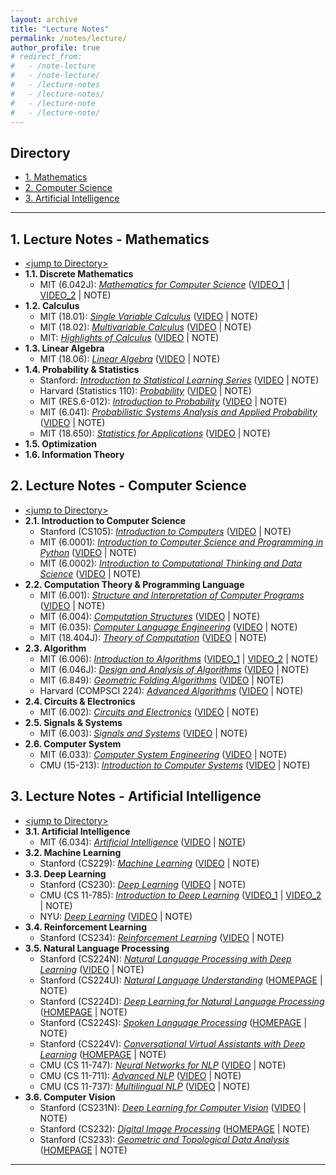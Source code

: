 ```yaml
---
layout: archive
title: "Lecture Notes"
permalink: /notes/lecture/
author_profile: true
# redirect_from:
#   - /note-lecture
#   - /note-lecture/
#   - /lecture-notes
#   - /lecture-notes/
#   - /lecture-note
#   - /lecture-note/
---
```


<script src="https://polyfill.io/v3/polyfill.min.js?features=es6"></script>
<script id="MathJax-script" async src="https://cdn.jsdelivr.net/npm/mathjax@3/es5/tex-mml-chtml.js"></script>
<script>
MathJax = {
  tex: {
    inlineMath: [['$', '$']],
    processEscapes: true
  }
};
</script>

<!-- "*A reader lives a thousand lives before he dies. The man who never reads lives only one.*" -- George R. R. Martin -->

<h2 id="yyw-directory">Directory</h2>

- [1. Mathematics](#yyw-notes-lecture-math)
- [2. Computer Science](#yyw-notes-lecture-cs)
- [3. Artificial Intelligence](#yyw-notes-lecture-ai)

---

<h2 id="yyw-notes-lecture-math">1. Lecture Notes - Mathematics</h2>

- [\<jump to Directory\>](#yyw-directory)
- **1.1. Discrete Mathematics**
  - MIT (6.042J): *<u>Mathematics for Computer Science</u>* ([VIDEO_1](https://www.youtube.com/playlist?list=PLUl4u3cNGP60UlabZBeeqOuoLuj_KNphQ) \| [VIDEO_2](https://www.youtube.com/playlist?list=PLB7540DEDD482705B) \| NOTE)
- **1.2. Calculus**
  - MIT (18.01): *<u>Single Variable Calculus</u>* ([VIDEO](https://www.youtube.com/playlist?list=PL590CCC2BC5AF3BC1) \| NOTE)
  - MIT (18.02): *<u>Multivariable Calculus</u>* ([VIDEO](https://www.youtube.com/playlist?list=PL4C4C8A7D06566F38) \| NOTE)
  - MIT: *<u>Highlights of Calculus</u>* ([VIDEO](https://www.youtube.com/playlist?list=PLBE9407EA64E2C318) \| NOTE)
- **1.3. Linear Algebra**
  - MIT (18.06): *<u>Linear Algebra</u>* ([VIDEO](https://www.youtube.com/playlist?list=PLE7DDD91010BC51F8) \| NOTE)
- **1.4. Probability & Statistics**
  - Stanford: *<u>Introduction to Statistical Learning Series</u>* ([VIDEO](https://www.youtube.com/playlist?list=PLOg0ngHtcqbPTlZzRHA2ocQZqB1D_qZ5V) \| NOTE)
  - Harvard (Statistics 110): *<u>Probability</u>* ([VIDEO](https://www.youtube.com/playlist?list=PL2SOU6wwxB0uwwH80KTQ6ht66KWxbzTIo) \| NOTE)
  - MIT (RES.6-012): *<u>Introduction to Probability</u>* ([VIDEO](https://www.youtube.com/playlist?list=PLUl4u3cNGP60hI9ATjSFgLZpbNJ7myAg6) \| NOTE)
  - MIT (6.041): *<u>Probabilistic Systems Analysis and Applied Probability</u>* ([VIDEO](https://www.youtube.com/playlist?list=PLUl4u3cNGP61MdtwGTqZA0MreSaDybji8) \| NOTE)
  - MIT (18.650): *<u>Statistics for Applications</u>* ([VIDEO](https://www.youtube.com/playlist?list=PLUl4u3cNGP60uVBMaoNERc6knT_MgPKS0) \| NOTE)
- **1.5. Optimization**
- **1.6. Information Theory**

<h2 id="yyw-notes-lecture-cs">2. Lecture Notes - Computer Science</h2>

- [\<jump to Directory\>](#yyw-directory)
- **2.1. Introduction to Computer Science**
  - Stanford (CS105): *<u>Introduction to Computers</u>* ([VIDEO](https://www.youtube.com/playlist?list=PLoROMvodv4rPzLcXBhbCFt8ahPrQGFSmN) \| NOTE)
  - MIT (6.0001): *<u>Introduction to Computer Science and Programming in Python</u>* ([VIDEO](https://www.youtube.com/playlist?list=PLUl4u3cNGP63WbdFxL8giv4yhgdMGaZNA) \| NOTE)
  - MIT (6.0002): *<u>Introduction to Computational Thinking and Data Science</u>* ([VIDEO](https://www.youtube.com/playlist?list=PLUl4u3cNGP619EG1wp0kT-7rDE_Az5TNd) \| NOTE)
- **2.2. Computation Theory & Programming Language**
  - MIT (6.001): *<u>Structure and Interpretation of Computer Programs</u>* ([VIDEO](https://www.youtube.com/playlist?list=PLE18841CABEA24090) \| NOTE)
  - MIT (6.004): *<u>Computation Structures</u>* ([VIDEO](https://www.youtube.com/playlist?list=PLUl4u3cNGP62WVs95MNq3dQBqY2vGOtQ2) \| NOTE)
  - MIT (6.035): *<u>Computer Language Engineering</u>* ([VIDEO](https://www.youtube.com/playlist?list=PL0300FE43396456C1) \| NOTE)
  - MIT (18.404J): *<u>Theory of Computation</u>* ([VIDEO](https://www.youtube.com/playlist?list=PLUl4u3cNGP60_JNv2MmK3wkOt9syvfQWY) \| NOTE)
- **2.3. Algorithm**
  - MIT (6.006): *<u>Introduction to Algorithms</u>* ([VIDEO_1](https://www.youtube.com/playlist?list=PLUl4u3cNGP61Oq3tWYp6V_F-5jb5L2iHb) \| [VIDEO_2](https://www.youtube.com/playlist?list=PLUl4u3cNGP63EdVPNLG3ToM6LaEUuStEY) \| NOTE)
  - MIT (6.046J): *<u>Design and Analysis of Algorithms</u>* ([VIDEO](https://www.youtube.com/playlist?list=PLUl4u3cNGP6317WaSNfmCvGym2ucw3oGp) \| NOTE)
  - MIT (6.849): *<u>Geometric Folding Algorithms</u>* ([VIDEO](https://www.youtube.com/playlist?list=PLUl4u3cNGP62xuxL4CQpy8uo2MeM4a3YD) \| NOTE)
  - Harvard (COMPSCI 224): *<u>Advanced Algorithms</u>* ([VIDEO](https://www.youtube.com/playlist?list=PL2SOU6wwxB0uP4rJgf5ayhHWgw7akUWSf) \| NOTE)
- **2.4. Circuits & Electronics**
  - MIT (6.002): *<u>Circuits and Electronics</u>* ([VIDEO](https://www.youtube.com/playlist?list=PL9F74AFA03AA06A11) \| NOTE)
- **2.5. Signals & Systems**
  - MIT (6.003): *<u>Signals and Systems</u>* ([VIDEO](https://www.youtube.com/playlist?list=PLUl4u3cNGP61kdPAOC7CzFjJZ8f1eMUxs) \| NOTE)
- **2.6. Computer System**
  - MIT (6.033): *<u>Computer System Engineering</u>* ([VIDEO](https://www.youtube.com/playlist?list=PL6535748F59DCA484) \| NOTE)
  - CMU (15-213): *<u>Introduction to Computer Systems</u>* ([VIDEO](https://www.youtube.com/playlist?list=PLbY-cFJNzq7z_tQGq-rxtq_n2QQDf5vnM) \| NOTE)

<h2 id="yyw-notes-lecture-ai">3. Lecture Notes - Artificial Intelligence</h2>

- [\<jump to Directory\>](#yyw-directory)
- **3.1. Artificial Intelligence**
  - MIT (6.034): *<u>Artificial Intelligence</u>* ([VIDEO](https://www.youtube.com/playlist?list=PLUl4u3cNGP63gFHB6xb-kVBiQHYe_4hSi) \| [NOTE](https://yuweiyin.github.io/files/notes/Lecture-Note--AI-01--MIT-6.034--Artificial-Intelligence.pdf))
- **3.2. Machine Learning**
  - Stanford (CS229): *<u>Machine Learning</u>* ([VIDEO](https://www.youtube.com/playlist?list=PLoROMvodv4rMiGQp3WXShtMGgzqpfVfbU) \| NOTE)
- **3.3. Deep Learning**
  - Stanford (CS230): *<u>Deep Learning</u>* ([VIDEO](https://www.youtube.com/playlist?list=PLoROMvodv4rOABXSygHTsbvUz4G_YQhOb) \| NOTE)
  - CMU (CS 11-785): *<u>Introduction to Deep Learning</u>* ([VIDEO_1](https://www.youtube.com/playlist?list=PLp-0K3kfddPzCnS4CqKphh-zT3aDwybDe) \| [VIDEO_2](https://www.youtube.com/playlist?list=PLp-0K3kfddPxQw7-vYNu4OG9vLu3qBw4t) \| NOTE)
  - NYU: *<u>Deep Learning</u>* ([VIDEO](https://www.youtube.com/playlist?list=PLLHTzKZzVU9eaEyErdV26ikyolxOsz6mq) \| NOTE)
- **3.4. Reinforcement Learning**
  - Stanford (CS234): *<u>Reinforcement Learning</u>* ([VIDEO](https://www.youtube.com/playlist?list=PLoROMvodv4rOSOPzutgyCTapiGlY2Nd8u) \| NOTE)
- **3.5. Natural Language Processing**
  - Stanford (CS224N): *<u>Natural Language Processing with Deep Learning</u>* ([VIDEO](https://www.youtube.com/playlist?list=PLoROMvodv4rOSH4v6133s9LFPRHjEmbmJ) \| NOTE)
  - Stanford (CS224U): *<u>Natural Language Understanding</u>* ([HOMEPAGE](https://web.stanford.edu/class/cs224u/) \| NOTE)
  - Stanford (CS224D): *<u>Deep Learning for Natural Language Processing</u>* ([HOMEPAGE](https://cs224d.stanford.edu/) \| NOTE)
  - Stanford (CS224S): *<u>Spoken Language Processing</u>* ([HOMEPAGE](https://web.stanford.edu/class/cs224s/) \| NOTE)
  - Stanford (CS224V): *<u>Conversational Virtual Assistants with Deep Learning</u>* ([HOMEPAGE](https://web.stanford.edu/class/cs224v/) \| NOTE)
  - CMU (CS 11-747): *<u>Neural Networks for NLP</u>* ([VIDEO](https://www.youtube.com/playlist?list=PL8PYTP1V4I8AkaHEJ7lOOrlex-pcxS-XV) \| NOTE)
  - CMU (CS 11-711): *<u>Advanced NLP</u>* ([VIDEO](https://www.youtube.com/playlist?list=PL8PYTP1V4I8AYSXn_GKVgwXVluCT9chJ6) \| NOTE)
  - CMU (CS 11-737): *<u>Multilingual NLP</u>* ([VIDEO](https://www.youtube.com/playlist?list=PL8PYTP1V4I8BhCpzfdKKdd1OnTfLcyZr7) \| NOTE)
- **3.6. Computer Vision**
  - Stanford (CS231N): *<u>Deep Learning for Computer Vision</u>* ([VIDEO](https://www.youtube.com/playlist?list=PL3FW7Lu3i5JvHM8ljYj-zLfQRF3EO8sYv) \| NOTE)
  - Stanford (CS232): *<u>Digital Image Processing</u>* ([HOMEPAGE](https://web.stanford.edu/class/ee368/) \| NOTE)
  - Stanford (CS233): *<u>Geometric and Topological Data Analysis</u>* ([HOMEPAGE](http://graphics.stanford.edu/courses/cs233-21-spring/) \| NOTE)

---
